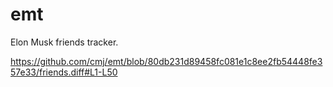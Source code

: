 # emt
Elon Musk friends tracker.

https://github.com/cmj/emt/blob/80db231d89458fc081e1c8ee2fb54448fe357e33/friends.diff#L1-L50
